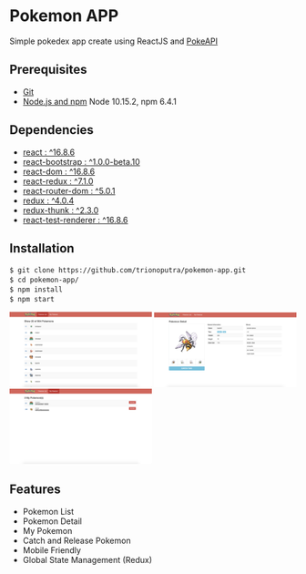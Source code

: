 # Pokemon APP

Simple pokedex app create using ReactJS and [PokeAPI](http://pokeapi.co/)

## Prerequisites

- [Git](https://git-scm.com/)
- [Node.js and npm](nodejs.org) Node 10.15.2, npm 6.4.1

## Dependencies

- [react : ^16.8.6](https://reactjs.org)
- [react-bootstrap : ^1.0.0-beta.10](https://react-bootstrap.github.io)
- [react-dom : ^16.8.6](https://reactjs.org/docs/react-dom.html)
- [react-redux : ^7.1.0](https://github.com/reduxjs/react-redux)
- [react-router-dom : ^5.0.1](https://github.com/ReactTraining/react-router)
- [redux : ^4.0.4](https://redux.js.org)
- [redux-thunk : ^2.3.0](https://github.com/reduxjs/redux-thunk)
- [react-test-renderer : ^16.8.6](https://www.npmjs.com/package/react-test-renderer)

## Installation
```sh
$ git clone https://github.com/trionoputra/pokemon-app.git
$ cd pokemon-app/
$ npm install
$ npm start
```
<img src="page1.png" width="250" alt="Pokemon APP preview 1"></img>
<img src="page2.png" width="250" alt="Pokemon APP preview 2"></img>
<img src="page3.png" width="250" alt="Pokemon APP preview 3"></img>

## Features
- Pokemon List
- Pokemon Detail
- My Pokemon
- Catch and Release Pokemon
- Mobile Friendly
- Global State Management (Redux)
